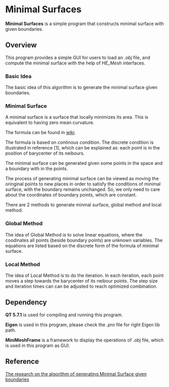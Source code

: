 Minimal Surfaces
====

**Minimal Surfaces** is a simple program that constructs minimal surface with given boundaries.

## Overview
This program provides a simple GUI for users to load an *.obj* file, and compute the minimal surface with the help of *HE_Mesh* interfaces.

### Basic Idea
The basic idea of this algorithm is to generate the minimal surface given boundaries.
 
### Minimal Surface
A minimal surface is a surface that locally minimizes its area. This is equivalent to having zero mean curvature.

The formula can be found in [wiki](https://en.wikipedia.org/wiki/Minimal_surface). 

The formula is based on continous condition. The discrete condition is illustrated in reference [1], which can be explained as: each point is in the position of barycenter of its neibours. 

The minimal surface can be generated given some points in the space and a boundary with in the points.

The process of generating minimal surface can be viewed as moving the oringinal points to new places in order to satisfy the conditions of minimal surface, with the boundary remains unchanged. So, we only need to care about the coordinates of boundary points, which are constant.

There are 2 methods to generate minmal surface, global method and local method.

### Global Method
The idea of Global Method is to solve linear equations, where the coodinates all points (beside boundary points) are unknown variables. The equations are listed based on the discrete form of the formula of minimal surface.

### Local Method
The idea of Local Method is to do the iteration. In each iteration, each point moves a step towards the barycenter of its neibour points. The step size and iteration times can can be adjusted to reach optimized combination. 
 
## Dependency
**QT 5.7.1** is used for compiling and running this program.

**Eigen** is used in this program, please check the *.pro* file for right Eigen lib path.
 
 **MiniMeshFrame** is a framework to display the operations of *.obj* file, which is used in this program as GUI.
 
## Reference
[The research on the algorithm of generating Minimal Surface given boundaries](http://www.doc88.com/p-9119776101740.html)